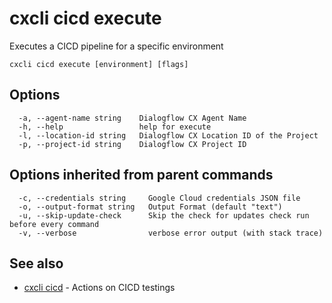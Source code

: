 # cxcli cicd execute

Executes a CICD pipeline for a specific environment

```
cxcli cicd execute [environment] [flags]
```

## Options

```
  -a, --agent-name string    Dialogflow CX Agent Name
  -h, --help                 help for execute
  -l, --location-id string   Dialogflow CX Location ID of the Project
  -p, --project-id string    Dialogflow CX Project ID
```

## Options inherited from parent commands

```
  -c, --credentials string     Google Cloud credentials JSON file
  -o, --output-format string   Output Format (default "text")
  -u, --skip-update-check      Skip the check for updates check run before every command
  -v, --verbose                verbose error output (with stack trace)
```

## See also

* [cxcli cicd](/cmd/cxcli_cicd/)	 - Actions on CICD testings

